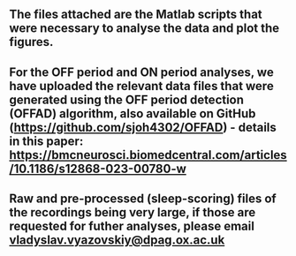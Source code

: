 ## The files attached are the Matlab scripts that were necessary to analyse the data and plot the figures.

## For the OFF period and ON period analyses, we have uploaded the relevant data files that were generated using the OFF period detection (OFFAD) algorithm, also available on GitHub (https://github.com/sjoh4302/OFFAD) - details in this paper: https://bmcneurosci.biomedcentral.com/articles/10.1186/s12868-023-00780-w 

## Raw and pre-processed (sleep-scoring) files of the recordings being very large, if those are requested for futher analyses, please email vladyslav.vyazovskiy@dpag.ox.ac.uk
